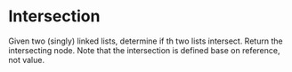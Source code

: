 # Intersection

Given two (singly) linked lists, determine if th two lists intersect. Return the intersecting node.
Note that the intersection is defined base on reference, not value.